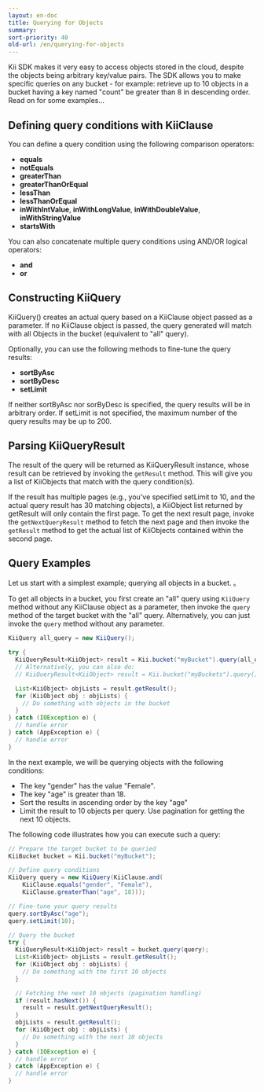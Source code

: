 ```yaml
---
layout: en-doc
title: Querying for Objects
summary:
sort-priority: 40
old-url: /en/querying-for-objects
---
```

Kii SDK makes it very easy to access objects stored in the cloud, despite the objects being arbitrary key/value pairs. The SDK allows you to make specific queries on any bucket - for example: retrieve up to 10 objects in a bucket having a key named "count" be greater than 8 in descending order. Read on for some examples...


## Defining query conditions with KiiClause

You can define a query condition using the following comparison operators:

 * **equals**
 * **notEquals**
 * **greaterThan**
 * **greaterThanOrEqual**
 * **lessThan**
 * **lessThanOrEqual**
 * **inWithIntValue**, **inWithLongValue**, **inWithDoubleValue**, **inWithStringValue**
 * **startsWith**

You can also concatenate multiple query conditions using AND/OR logical operators:

 * **and**
 * **or**

## Constructing KiiQuery

KiiQuery() creates an actual query based on a KiiClause object passed as a parameter.  If no KiiClause object is passed, the query generated will match with all Objects in the bucket (equivalent to "all" query).

Optionally, you can use the following methods to fine-tune the query results:

 * **sortByAsc**
 * **sortByDesc**
 * **setLimit**

If neither sortByAsc nor sorByDesc is specified, the query results will be in arbitrary order.  If setLimit is not specified, the maximum number of the query results may be up to 200.

## Parsing KiiQueryResult

The result of the query will be returned as KiiQueryResult instance, whose result can be retrieved by invoking the `getResult` method.  This will give you a list of KiiObjects that match with the query condition(s).

If the result has multiple pages (e.g., you've specified setLimit to 10, and the actual query result has 30 matching objects), a KiiObject list returned by getResult will only contain the first page.  To get the next result page, invoke the `getNextQueryResult` method to fetch the next page and then invoke the `getResult` method to get the actual list of KiiObjects contained within the second page.


## Query Examples

Let us start with a simplest example; querying all objects in a bucket.  。

To get all objects in a bucket, you first create an "all" query using `KiiQuery` method without any KiiClause object as a parameter, then invoke the `query` method of the target bucket with the "all" query.  Alternatively, you can just invoke the `query` method without any parameter.


```java
KiiQuery all_query = new KiiQuery();

try {
  KiiQueryResult<KiiObject> result = Kii.bucket("myBucket").query(all_query);
  // Alternatively, you can also do:
  // KiiQueryResult<KiiObject> result = Kii.bucket("myBuckets").query();

  List<KiiObject> objLists = result.getResult();
  for (KiiObject obj : objLists) {
    // Do something with objects in the bucket
  }
} catch (IOException e) {
  // handle error
} catch (AppException e) {
  // handle error
}
```

In the next example, we will be querying objects with the following conditions:

 * The key "gender" has the value "Female".
 * The key "age" is greater than 18.
 * Sort the results in ascending order by the key "age"
 * Limit the result to 10 objects per query.  Use pagination for getting the next 10 objects.

The following code illustrates how you can execute such a query:


```java
// Prepare the target bucket to be queried
KiiBucket bucket = Kii.bucket("myBucket");

// Define query conditions 
KiiQuery query = new KiiQuery(KiiClause.and(
    KiiClause.equals("gender", "Female"),
    KiiClause.greaterThan("age", 18)));

// Fine-tune your query results
query.sortByAsc("age");
query.setLimit(10);

// Query the bucket
try {
  KiiQueryResult<KiiObject> result = bucket.query(query);
  List<KiiObject> objLists = result.getResult();
  for (KiiObject obj : objLists) {
    // Do something with the first 10 objects
  }

  // Fetching the next 10 objects (pagination handling)
  if (result.hasNext()) {
    result = result.getNextQueryResult();
  }
  objLists = result.getResult();
  for (KiiObject obj : objLists) {
    // Do something with the next 10 objects
  }
} catch (IOException e) {
  // handle error
} catch (AppException e) {
  // handle error
}
```
